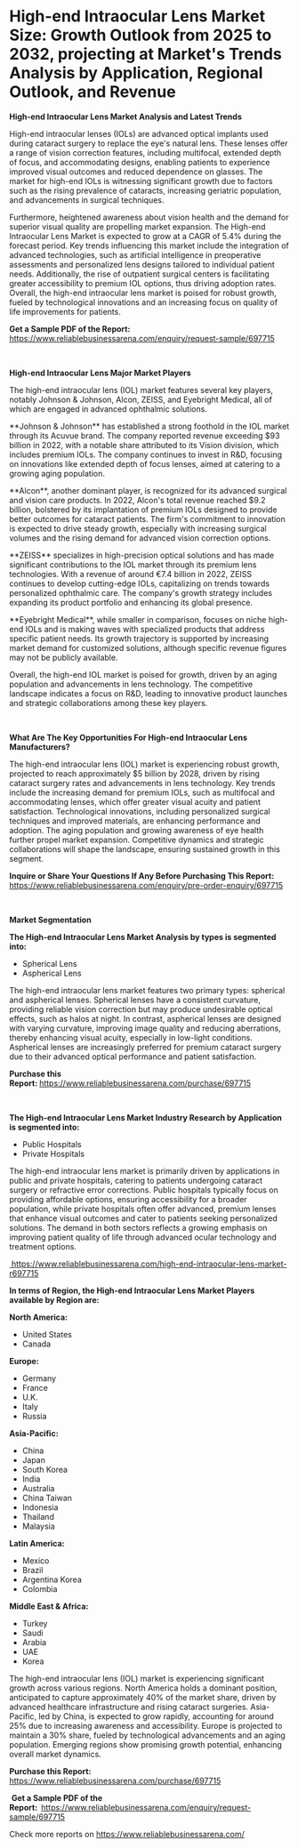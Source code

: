 <p><h1>High-end Intraocular Lens Market Size: Growth Outlook from 2025 to 2032, projecting at Market's Trends Analysis by Application, Regional Outlook, and Revenue</h1></p><p><strong>High-end Intraocular Lens Market Analysis and Latest Trends</strong></p>
<p><p>High-end intraocular lenses (IOLs) are advanced optical implants used during cataract surgery to replace the eye's natural lens. These lenses offer a range of vision correction features, including multifocal, extended depth of focus, and accommodating designs, enabling patients to experience improved visual outcomes and reduced dependence on glasses. The market for high-end IOLs is witnessing significant growth due to factors such as the rising prevalence of cataracts, increasing geriatric population, and advancements in surgical techniques.</p><p>Furthermore, heightened awareness about vision health and the demand for superior visual quality are propelling market expansion. The High-end Intraocular Lens Market is expected to grow at a CAGR of 5.4% during the forecast period. Key trends influencing this market include the integration of advanced technologies, such as artificial intelligence in preoperative assessments and personalized lens designs tailored to individual patient needs. Additionally, the rise of outpatient surgical centers is facilitating greater accessibility to premium IOL options, thus driving adoption rates. Overall, the high-end intraocular lens market is poised for robust growth, fueled by technological innovations and an increasing focus on quality of life improvements for patients.</p></p>
<p><strong>Get a Sample PDF of the Report:&nbsp;</strong> <a href="https://www.reliablebusinessarena.com/enquiry/request-sample/697715?utm_campaign=2137&utm_medium=2&utm_source=Github&utm_content=ia&utm_term=23032025&utm_id=high-end-intraocular-lens">https://www.reliablebusinessarena.com/enquiry/request-sample/697715</a></p>
<p>&nbsp;</p>
<p><strong>High-end Intraocular Lens Major Market Players</strong></p>
<p><p>The high-end intraocular lens (IOL) market features several key players, notably Johnson & Johnson, Alcon, ZEISS, and Eyebright Medical, all of which are engaged in advanced ophthalmic solutions.</p><p>**Johnson & Johnson** has established a strong foothold in the IOL market through its Acuvue brand. The company reported revenue exceeding $93 billion in 2022, with a notable share attributed to its Vision division, which includes premium IOLs. The company continues to invest in R&D, focusing on innovations like extended depth of focus lenses, aimed at catering to a growing aging population.</p><p>**Alcon**, another dominant player, is recognized for its advanced surgical and vision care products. In 2022, Alcon's total revenue reached $9.2 billion, bolstered by its implantation of premium IOLs designed to provide better outcomes for cataract patients. The firm's commitment to innovation is expected to drive steady growth, especially with increasing surgical volumes and the rising demand for advanced vision correction options.</p><p>**ZEISS** specializes in high-precision optical solutions and has made significant contributions to the IOL market through its premium lens technologies. With a revenue of around €7.4 billion in 2022, ZEISS continues to develop cutting-edge IOLs, capitalizing on trends towards personalized ophthalmic care. The company's growth strategy includes expanding its product portfolio and enhancing its global presence.</p><p>**Eyebright Medical**, while smaller in comparison, focuses on niche high-end IOLs and is making waves with specialized products that address specific patient needs. Its growth trajectory is supported by increasing market demand for customized solutions, although specific revenue figures may not be publicly available.</p><p>Overall, the high-end IOL market is poised for growth, driven by an aging population and advancements in lens technology. The competitive landscape indicates a focus on R&D, leading to innovative product launches and strategic collaborations among these key players.</p></p>
<p>&nbsp;</p>
<p><strong>What Are The Key Opportunities For High-end Intraocular Lens Manufacturers?</strong></p>
<p><p>The high-end intraocular lens (IOL) market is experiencing robust growth, projected to reach approximately $5 billion by 2028, driven by rising cataract surgery rates and advancements in lens technology. Key trends include the increasing demand for premium IOLs, such as multifocal and accommodating lenses, which offer greater visual acuity and patient satisfaction. Technological innovations, including personalized surgical techniques and improved materials, are enhancing performance and adoption. The aging population and growing awareness of eye health further propel market expansion. Competitive dynamics and strategic collaborations will shape the landscape, ensuring sustained growth in this segment.</p></p>
<p><strong>Inquire or Share Your Questions If Any Before Purchasing This Report:</strong> <a href="https://www.reliablebusinessarena.com/enquiry/pre-order-enquiry/697715?utm_campaign=2137&utm_medium=2&utm_source=Github&utm_content=ia&utm_term=23032025&utm_id=high-end-intraocular-lens">https://www.reliablebusinessarena.com/enquiry/pre-order-enquiry/697715</a></p>
<p>&nbsp;</p>
<p><strong>Market Segmentation</strong></p>
<p><strong>The High-end Intraocular Lens Market Analysis by types is segmented into:</strong></p>
<p><ul><li>Spherical Lens</li><li>Aspherical Lens</li></ul></p>
<p><p>The high-end intraocular lens market features two primary types: spherical and aspherical lenses. Spherical lenses have a consistent curvature, providing reliable vision correction but may produce undesirable optical effects, such as halos at night. In contrast, aspherical lenses are designed with varying curvature, improving image quality and reducing aberrations, thereby enhancing visual acuity, especially in low-light conditions. Aspherical lenses are increasingly preferred for premium cataract surgery due to their advanced optical performance and patient satisfaction.</p></p>
<p><strong>Purchase this Report:&nbsp;</strong><a href="https://www.reliablebusinessarena.com/purchase/697715?utm_campaign=2137&utm_medium=2&utm_source=Github&utm_content=ia&utm_term=23032025&utm_id=high-end-intraocular-lens">https://www.reliablebusinessarena.com/purchase/697715</a></p>
<p>&nbsp;</p>
<p><strong>The High-end Intraocular Lens Market Industry Research by Application is segmented into:</strong></p>
<p><ul><li>Public Hospitals</li><li>Private Hospitals</li></ul></p>
<p><p>The high-end intraocular lens market is primarily driven by applications in public and private hospitals, catering to patients undergoing cataract surgery or refractive error corrections. Public hospitals typically focus on providing affordable options, ensuring accessibility for a broader population, while private hospitals often offer advanced, premium lenses that enhance visual outcomes and cater to patients seeking personalized solutions. The demand in both sectors reflects a growing emphasis on improving patient quality of life through advanced ocular technology and treatment options.</p></p>
<p><a href="https://www.reliablebusinessarena.com/high-end-intraocular-lens-market-r697715?utm_campaign=2137&utm_medium=2&utm_source=Github&utm_content=ia&utm_term=23032025&utm_id=high-end-intraocular-lens">&nbsp;https://www.reliablebusinessarena.com/high-end-intraocular-lens-market-r697715</a></p>
<p><strong>In terms of Region, the High-end Intraocular Lens Market Players available by Region are:</strong></p>
<p>
    <p> <strong> North America: </strong>
        <ul>
            <li>United States</li>
            <li>Canada</li>
        </ul>
        </p> 
    <p> <strong> Europe: </strong>
        <ul>
            <li>Germany</li>
            <li>France</li>
            <li>U.K.</li>
            <li>Italy</li>
            <li>Russia</li>
        </ul>
        </p> 
    <p> <strong> Asia-Pacific: </strong>
        <ul>
            <li>China</li>
            <li>Japan</li>
            <li>South Korea</li>
            <li>India</li>
            <li>Australia</li>
            <li>China Taiwan</li>
            <li>Indonesia</li>
            <li>Thailand</li>
            <li>Malaysia</li>
        </ul>
        </p> 
    <p> <strong> Latin America: </strong>
        <ul>
            <li>Mexico</li>
            <li>Brazil</li>
            <li>Argentina Korea</li>
            <li>Colombia</li>
        </ul>
        </p> 
    <p> <strong> Middle East & Africa: </strong>
        <ul>
            <li>Turkey</li>
            <li>Saudi</li>
            <li>Arabia</li>
            <li>UAE</li>
            <li>Korea</li>
        </ul>
    </p>
    </p>
<p><p>The high-end intraocular lens (IOL) market is experiencing significant growth across various regions. North America holds a dominant position, anticipated to capture approximately 40% of the market share, driven by advanced healthcare infrastructure and rising cataract surgeries. Asia-Pacific, led by China, is expected to grow rapidly, accounting for around 25% due to increasing awareness and accessibility. Europe is projected to maintain a 30% share, fueled by technological advancements and an aging population. Emerging regions show promising growth potential, enhancing overall market dynamics.</p></p>
<p><strong>Purchase this Report: </strong><a href="https://www.reliablebusinessarena.com/purchase/697715?utm_campaign=2137&utm_medium=2&utm_source=Github&utm_content=ia&utm_term=23032025&utm_id=high-end-intraocular-lens">https://www.reliablebusinessarena.com/purchase/697715</a></p>
<p>&nbsp;<strong>Get a Sample PDF of the Report:&nbsp;&nbsp;</strong><a href="https://www.reliablebusinessarena.com/enquiry/request-sample/697715?utm_campaign=2137&utm_medium=2&utm_source=Github&utm_content=ia&utm_term=23032025&utm_id=high-end-intraocular-lens">https://www.reliablebusinessarena.com/enquiry/request-sample/697715</a></p>
<p><strong></strong></p>
<p>Check more reports on <a href="https://www.reliablebusinessarena.com/?utm_campaign=2137&utm_medium=2&utm_source=Github&utm_content=ia&utm_term=23032025&utm_id=high-end-intraocular-lens">https://www.reliablebusinessarena.com/</a></p>